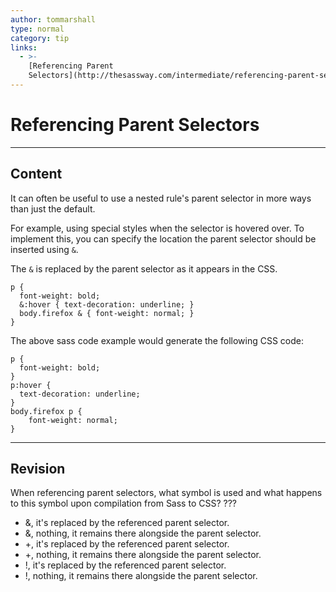 ```yaml
---
author: tommarshall
type: normal
category: tip
links:
  - >-
    [Referencing Parent
    Selectors](http://thesassway.com/intermediate/referencing-parent-selectors-using-ampersand){website}
---
```


# Referencing Parent Selectors


---

## Content

It can often be useful to use a nested rule's parent selector in more ways than just the default.

For example, using special styles when the selector is hovered over. To implement this, you can specify the location the parent selector should be inserted using `&`.

The `&` is replaced by the parent selector as it appears in the CSS.

```plain-text
p {
  font-weight: bold;
  &:hover { text-decoration: underline; }
  body.firefox & { font-weight: normal; }
}
```

The above sass code example would generate the following CSS code:

```plain-text
p {
  font-weight: bold;
}
p:hover {
  text-decoration: underline;
}
body.firefox p {
    font-weight: normal;
}
```


---

## Revision

When referencing parent selectors, what symbol is used and what happens to this symbol upon compilation from Sass to CSS? ???

- &, it's replaced by the referenced parent selector.
- &, nothing, it remains there alongside the parent selector.
- +, it's replaced by the referenced parent selector.
- +, nothing, it remains there alongside the parent selector.
- !, it's replaced by the referenced parent selector.
- !, nothing, it remains there alongside the parent selector.
